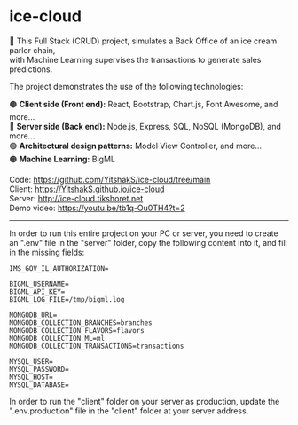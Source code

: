 # ice-cloud

🍦 This Full Stack (CRUD) project, simulates a Back Office of an ice cream parlor chain,<br/>
with Machine Learning supervises the transactions to generate sales predictions.

The project demonstrates the use of the following technologies:

🟤 **Client side (Front end):** React, Bootstrap, Chart.js, Font Awesome, and more...<br/>
🔵 **Server side (Back end):** Node.js, Express, SQL, NoSQL (MongoDB), and more...<br/>
🟢 **Architectural design patterns:** Model View Controller, and more...<br/>
🟠 **Machine Learning:** BigML

Code: https://github.com/YitshakS/ice-cloud/tree/main<br/>
Client: https://YitshakS.github.io/ice-cloud<br/>
Server: http://ice-cloud.tikshoret.net<br/>
Demo video: https://youtu.be/tb1q-Ou0TH4?t=2

---

In order to run this entire project on your PC or server, you need to create an ".env" file in the "server" folder, copy the following content into it, and fill in the missing fields:

```
IMS_GOV_IL_AUTHORIZATION=

BIGML_USERNAME=
BIGML_API_KEY=
BIGML_LOG_FILE=/tmp/bigml.log

MONGODB_URL=
MONGODB_COLLECTION_BRANCHES=branches
MONGODB_COLLECTION_FLAVORS=flavors
MONGODB_COLLECTION_ML=ml
MONGODB_COLLECTION_TRANSACTIONS=transactions

MYSQL_USER=
MYSQL_PASSWORD=
MYSQL_HOST=
MYSQL_DATABASE=
```

In order to run the "client" folder on your server as production, update the ".env.production" file in the "client" folder at your server address.

